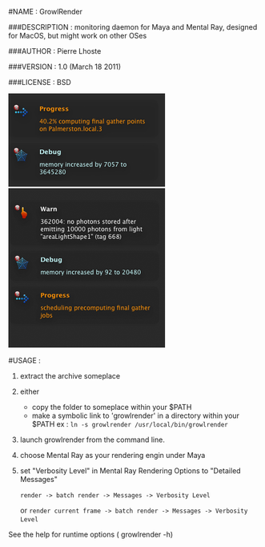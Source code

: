 #NAME :			GrowlRender 

###DESCRIPTION :	monitoring daemon for Maya and Mental Ray, designed for MacOS, but might work on other OSes

###AUTHOR :		Pierre Lhoste

###VERSION :		1.0 (March 18 2011)

###LICENSE : 		BSD

![sample growl notifications](https://github.com/peterhost/growlrender-maya-mentalray/blob/master/extra/img/sample.png?raw=true "Better Growl notifications for Mental Ray and Maya OSx")

#USAGE :
1. extract the archive someplace

2. either
	- copy the folder to someplace within your $PATH
	- make a symbolic link to 'growlrender' in a directory within your $PATH
	  ex : `ln -s growlrender /usr/local/bin/growlrender`

3. launch growlrender from the command line.

4. choose Mental Ray as your rendering engin under Maya

5. set "Verbosity Level" in Mental Ray Rendering Options to "Detailed Messages" 

   `render -> batch render -> Messages -> Verbosity Level`

   or `render current frame -> batch render -> Messages -> Verbosity Level`

See the help for runtime options ( growlrender -h)
